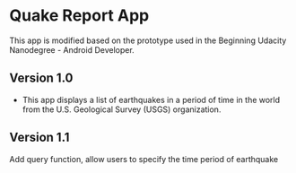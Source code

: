 Quake Report App
===================================

This app is modified based on the prototype used in the Beginning Udacity Nanodegree - Android Developer.

Version 1.0
------------
- This app displays a list of earthquakes in a period of time in the world
from the U.S. Geological Survey (USGS) organization.


Version 1.1
-------------
Add query function, allow users to specify the time period of earthquake